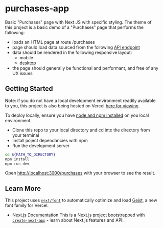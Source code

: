 # purchases-app
Basic "Purchases" page with Next JS with specific styling. The theme of this project is a basic demo of a "Purchases" page that performs the following:
- loads an HTML page at route /purchases
- page should load data sourced from the following [API endpoint](https://storage.googleapis.com/marketplace-prod-7728-shop-cdn-e5e2/interview/data.json)
- data should be rendered in the following responsive layout:
    - mobile
    - desktop
- the page should generally be functional and performant, and free of any UX issues


## Getting Started

Note: if you do not have a local development environment readily available to you, this project is also being hosted on Vercel [here for viewing](https://idmeproject-2af6dpfm3-addy5s-projects.vercel.app/purchases).

To deploy locally, ensure you have [node and npm installed](https://docs.npmjs.com/downloading-and-installing-node-js-and-npm) on you local environment.

- Clone this repo to your local directory and cd into the directory from your terminal
- Install poject dependancies with npm
- Run the development server

```bash
cd ${PATH_TO_DIRECTORY}
npm install
npm run dev
```

Open [http://localhost:3000/purchases](http://localhost:3000/purchases) with your browser to see the result.


## Learn More

This project uses [`next/font`](https://nextjs.org/docs/app/building-your-application/optimizing/fonts) to automatically optimize and load [Geist](https://vercel.com/font), a new font family for Vercel.

- [Next.js Documentation](https://nextjs.org/docs)
This is a [Next.js](https://nextjs.org) project bootstrapped with [`create-next-app`](https://nextjs.org/docs/app/api-reference/cli/create-next-app) - learn about Next.js features and API.
